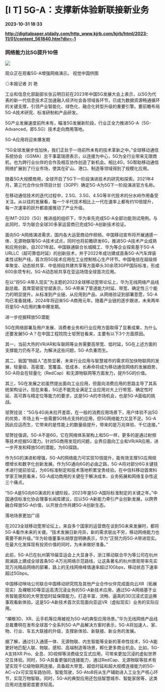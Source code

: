 # [I T] 5G-A：支撑新体验新联接新业务

**2023-10-31 18:33**

**http://digitalpaper.stdaily.com/http_www.kjrb.com/kjrb/html/2023-11/01/content_561840.htm?div=-1**

### 网络能力比5G提升10倍

![](http://digitalpaper.stdaily.com/http_www.kjrb.com/kjrb/images/2023-11/01/06/3567814_wangty1_1698741223761_b.jpg)

观众正在观看5G-A增强网络演示。 视觉中国供图

 ◎本报记者 刘 艳

 工业和信息化部副部长张云明日前在2023年中国5G发展大会上表示，以5G为代表的新一代信息技术正加速融入经济社会各领域各环节，已成为数据资源畅通循环的关键支撑，引领产业智能化、绿色化、融合化转型升级的重要引擎。要前瞻布局5G-A技术研究、标准研制和产品研发。

 5G产业发展速度前所未有，瞄准5G发展新阶段，行业正全力推进5G-A（5G-Advanced，即5.5G）技术走向商用落地。

 5G-A应用将迎来爆发期

 “5G全球发展步伐加快，我们正处于一场前所未有的技术革新之中。”全球移动通信系统协会（GSMA）总干事葛瑞德表示，以连接为中心，5G为全行业带来无限商机，也为跨行业伙伴的合作及相互协作创造了新机会。相比4G，5G帮助移动通信网络扩展到了行业市场，使其在矿山、港口、制造等领域得到了规模化应用。

 随着5G大规模商用，全球开启了5G下一阶段演进技术的研究和探索。2021年4月，第三代合作伙伴项目计划（3GPP）确定5G-A为5G下一阶段演进官方名称。

 在移动通信技术的迭代过程中，2.5G、3.5G、4.5G等半代技术的分水岭作用备受关注。从以往的发展看，每一个半代技术相比上一代在速率上都有约10倍提升，每一次速率的跃升都直接推动了产业升级。

 在IMT-2020（5G）推进组的组织下，华为率先完成5G-A全部功能测试用例。与此同时，华为联合全球30多家运营商已完成5G-A创新技术验证。

 面向5G-A网络演进需求，国内各大运营商动作频频。中国移动宣布将开展通感一体、无源物联等5G-A技术试点，同时也将前瞻研发6G，推进5G-A技术产业成熟和应用创新。自2021年起，中国联通联合长城精工、华为等企业探索基于5G-A URLLC（超可靠低时延）的创新技术，并于2022年成功建成首条5G-A汽车焊装柔性试制产线，首次将5G技术应用在工业控制核心生产环节。中国电信在超级频率聚变、动态帧共享、中低频段共建共享等方面牵头30余项3GPP国际标准，形成600余项专利，5G-A动态帧共享在亚运场馆全球首次应用。

 在以“将5G-A带入现实”为主题的2023全球移动宽带论坛上，华为无线网络产品线副总裁、首席营销官甘斌表示，5G-A带来了管道能力时延、带宽、确定性三个能力的明显提升。从标准到产业链、从应用到产品、从网络验证到部署意愿，5G-A均已准备就绪，2024年将迎来5G-A商用元年。随着产业链的逐步跟进，未来两年将是5G-A应用的集中爆发期。

 进一步挖掘释放5G潜能

 5G在网络部署及用户发展、消费者业务和行业应用方面取得了显著成果，为什么还要发展5G-A？在中国工程院院士邬贺铨看来，主要有以下3个方面原因。

 其一，当前大热的VR/AR和车联网等业务需要高带宽、低时延，5G在上述方面的支撑能力仍有不足。为解决这些问题，5G-A负重而生。

 其二，我国“物超人”态势显著，未来行业应用与智慧城市的需求将加快物联网的发展，轻量级、高密度、宽覆盖、低成本、长寿命将成为移动通信网络的发展趋势，5G-A将会在轻量化（RedCap）和无源物联网等方面发力，提升5G的价值。

 其三，5G在发展之初虽然提出面向工业应用，但面向消费应用的思路主导了其系统架构设计。现在来看，5G还不能完全满足工业应用对大上行带宽、确定性时延、高可靠与精定位等能力的要求，这是5G-A的市场机会，也是5G-A面临的挑战。

 邬贺铨说：“5G与4G尚未拉开差距，在一般的消费应用场景下，用户体验不出5G的优势，市场上有一些需要5G特点支持的应用，但5G网络能力又显不足。5G-A因此应运而生，它带来的是性能上的数量级提升，带来的是万兆体验、千亿连接。”

 邬贺铨强调，5G-A不是6G，它在网络体系架构上和5G一样，更多的是通过射频等技术挖掘5G潜力。针对5G商用发现的问题，业界应面向工业和VR/AR应用，进一步开发和释放5G的潜能，为6G探路。

 作为5G的演进和增强，5G-A的网络能力可实现10倍提升，能有效支撑5G应用规模增长和数字化创新发展。作为5G通向6G的必由之路，5G-A将对部分6G关键技术进行提前验证，为6G标准制定和技术落地积累宝贵经验。在中信科移动首席科学家王映民看来，5G-A成功商用的关键在于解决成本、业务拓展和网络复杂性这三个痛点。

 “5G-A是5G向6G演进的关键阶段，2023年是5G-A国际标准制定的关键之年。”中国通信标准化协会理事长闻库建议，应以5G-A新能力牵引产业创新发展，以跨界融合释放5G-A价值，以开放合作共建5G-A创新生态。

 落地场景更加广阔

 在2023全球移动宽带论坛上，来自多个国家的运营商在谈到5G未来发展时，都将5G-A看作未来的关键。“技术发展日新月异，新的需求层出不穷，移动网络能力也需要不断升级。”华为轮值董事长胡厚崑明确表示，华为“正努力将5G-A带进现实。在最大化发挥现有投资价值的同时，为未来做好准备。”

 此前，5G-A已在杭州第19届亚运会上大显身手，浙江移动联合华为等公司在杭州观澜路上建成全球首条5G-A万兆网络示范路线，让这条著名的杭州景观带率先实现万兆精品网络的部署，路上的无线网络峰值速率超过10Gbps，移动状态下速率超过5Gbps。

 中国移动咪咕公司联合中国移动研究院及其他产业合作伙伴完成面向云XR（拓展现实）及裸眼3D等亚运高清沉浸业务的5G-A新技术应用，通过5G-A网络基于业务智能感知的大带宽低时延保障能力，打造丰富、流畅、逼真的3D沉浸式亚运赛事观看新体验。这是5G-A新技术首次实现面向亚运VR（虚拟现实）业务的实际应用。

 “裸眼3D、XR、云手机等应用被视为5G-A的典型应用场景。”华为无线网络产品线总裁曹明在发布全球首个全系列5G-A产品解决方案时表示，5G-A将加速人、家、物、行业、车五大联接的升级，支撑新体验、新联接、新业务的发展。

 据了解，通过引入通感一体、无源物联、内生智能等全新的革命性技术，5G-A能更好地匹配人联、物联、感知、高端制造等场景，孵化更多商业机会。比如，5G-A支持XR Pro、全息、3D视频等消费级交互式应用，可带来更加沉浸的虚拟世界交互体验。同时，5G-A具备更强的连接能力，通过RedCap、无源物联等技术有望实现千亿级物联网连接。具备超大带宽、超低时延和超大规模连接能力的5G-AC-v2x可实现车路协同、智能驾驶，5G-AtoB将从生产辅助进入工业生产核心环节，实现万物智联。同时，5G-A的典型应用还包括智慧城市、智能家居等，这类应用对连接密度要求较高。